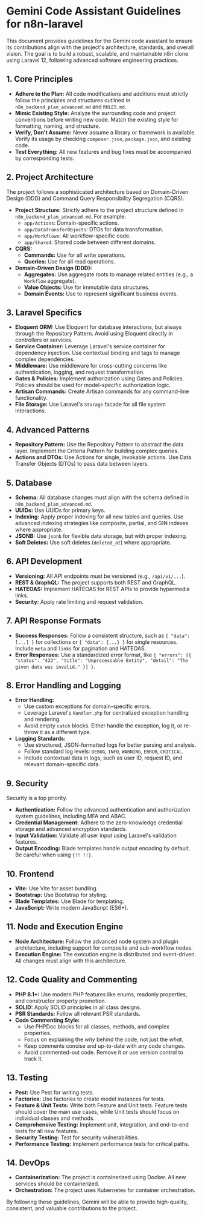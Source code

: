 # Gemini Code Assistant Guidelines for n8n-laravel

This document provides guidelines for the Gemini code assistant to ensure its contributions align with the project's architecture, standards, and overall vision. The goal is to build a robust, scalable, and maintainable n8n clone using Laravel 12, following advanced software engineering practices.

## 1. Core Principles

- **Adhere to the Plan:** All code modifications and additions must strictly follow the principles and structures outlined in `n8n_backend_plan_advanced.md` and `RULES.md`.
- **Mimic Existing Style:** Analyze the surrounding code and project conventions before writing new code. Match the existing style for formatting, naming, and structure.
- **Verify, Don't Assume:** Never assume a library or framework is available. Verify its usage by checking `composer.json`, `package.json`, and existing code.
- **Test Everything:** All new features and bug fixes must be accompanied by corresponding tests.

## 2. Project Architecture

The project follows a sophisticated architecture based on Domain-Driven Design (DDD) and Command Query Responsibility Segregation (CQRS).

- **Project Structure:** Strictly adhere to the project structure defined in `n8n_backend_plan_advanced.md`. For example:
    - `app/Actions`: Domain-specific actions.
    - `app/DataTransferObjects`: DTOs for data transformation.
    - `app/Workflows`: All workflow-specific code.
    - `app/Shared`: Shared code between different domains.
- **CQRS:**
    - **Commands:** Use for all write operations.
    - **Queries:** Use for all read operations.
- **Domain-Driven Design (DDD):**
    - **Aggregates:** Use aggregate roots to manage related entities (e.g., a `Workflow` aggregate).
    - **Value Objects:** Use for immutable data structures.
    - **Domain Events:** Use to represent significant business events.

## 3. Laravel Specifics

- **Eloquent ORM:** Use Eloquent for database interactions, but always through the Repository Pattern. Avoid using Eloquent directly in controllers or services.
- **Service Container:** Leverage Laravel's service container for dependency injection. Use contextual binding and tags to manage complex dependencies.
- **Middleware:** Use middleware for cross-cutting concerns like authentication, logging, and request transformation.
- **Gates & Policies:** Implement authorization using Gates and Policies. Policies should be used for model-specific authorization logic.
- **Artisan Commands:** Create Artisan commands for any command-line functionality.
- **File Storage:** Use Laravel's `Storage` facade for all file system interactions.

## 4. Advanced Patterns

- **Repository Pattern:** Use the Repository Pattern to abstract the data layer. Implement the Criteria Pattern for building complex queries.
- **Actions and DTOs:** Use Actions for single, invokable actions. Use Data Transfer Objects (DTOs) to pass data between layers.

## 5. Database

- **Schema:** All database changes must align with the schema defined in `n8n_backend_plan_advanced.md`.
- **UUIDs:** Use UUIDs for primary keys.
- **Indexing:** Apply proper indexing for all new tables and queries. Use advanced indexing strategies like composite, partial, and GIN indexes where appropriate.
- **JSONB:** Use `jsonb` for flexible data storage, but with proper indexing.
- **Soft Deletes:** Use soft deletes (`deleted_at`) where appropriate.

## 6. API Development

- **Versioning:** All API endpoints must be versioned (e.g., `/api/v1/...`).
- **REST & GraphQL:** The project supports both REST and GraphQL.
- **HATEOAS:** Implement HATEOAS for REST APIs to provide hypermedia links.
- **Security:** Apply rate limiting and request validation.

## 7. API Response Formats

- **Success Responses:** Follow a consistent structure, such as `{ "data": [...] }` for collections or `{ "data": {...} }` for single resources. Include `meta` and `links` for pagination and HATEOAS.
- **Error Responses:** Use a standardized error format, like `{ "errors": [{ "status": "422", "title": "Unprocessable Entity", "detail": "The given data was invalid." }] }`.

## 8. Error Handling and Logging

- **Error Handling:**
    - Use custom exceptions for domain-specific errors.
    - Leverage Laravel's `Handler.php` for centralized exception handling and rendering.
    - Avoid empty `catch` blocks. Either handle the exception, log it, or re-throw it as a different type.
- **Logging Standards:**
    - Use structured, JSON-formatted logs for better parsing and analysis.
    - Follow standard log levels: `DEBUG`, `INFO`, `WARNING`, `ERROR`, `CRITICAL`.
    - Include contextual data in logs, such as user ID, request ID, and relevant domain-specific data.

## 9. Security

Security is a top priority.

- **Authentication:** Follow the advanced authentication and authorization system guidelines, including MFA and ABAC.
- **Credential Management:** Adhere to the zero-knowledge credential storage and advanced encryption standards.
- **Input Validation:** Validate all user input using Laravel's validation features.
- **Output Encoding:** Blade templates handle output encoding by default. Be careful when using `{!! !!}`.

## 10. Frontend

- **Vite:** Use Vite for asset bundling.
- **Bootstrap:** Use Bootstrap for styling.
- **Blade Templates:** Use Blade for templating.
- **JavaScript:** Write modern JavaScript (ES6+).

## 11. Node and Execution Engine

- **Node Architecture:** Follow the advanced node system and plugin architecture, including support for composite and sub-workflow nodes.
- **Execution Engine:** The execution engine is distributed and event-driven. All changes must align with this architecture.

## 12. Code Quality and Commenting

- **PHP 8.1+:** Use modern PHP features like enums, readonly properties, and constructor property promotion.
- **SOLID:** Apply SOLID principles in all class designs.
- **PSR Standards:** Follow all relevant PSR standards.
- **Code Commenting Style:**
    - Use PHPDoc blocks for all classes, methods, and complex properties.
    - Focus on explaining the *why* behind the code, not just the *what*.
    - Keep comments concise and up-to-date with any code changes.
    - Avoid commented-out code. Remove it or use version control to track it.

## 13. Testing

- **Pest:** Use Pest for writing tests.
- **Factories:** Use factories to create model instances for tests.
- **Feature & Unit Tests:** Write both Feature and Unit tests. Feature tests should cover the main use cases, while Unit tests should focus on individual classes and methods.
- **Comprehensive Testing:** Implement unit, integration, and end-to-end tests for all new features.
- **Security Testing:** Test for security vulnerabilities.
- **Performance Testing:** Implement performance tests for critical paths.

## 14. DevOps

- **Containerization:** The project is containerized using Docker. All new services should be containerized.
- **Orchestration:** The project uses Kubernetes for container orchestration.

By following these guidelines, Gemini will be able to provide high-quality, consistent, and valuable contributions to the project.
